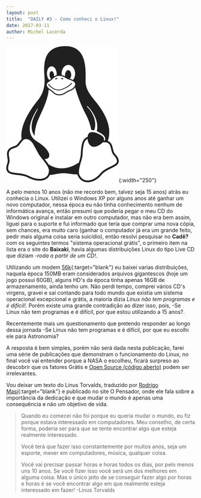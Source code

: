 ```yaml
---
layout: post
title:  "DAILY #3 - Como conheci o Linux!"
date: 2017-03-11
author: Michel Lacerda
---
```

![Tux Mono](/imgs/tux_mono.png){:width="250"}

A pelo menos 10 anos (não me recordo bem, talvez seja 15 anos)  atrás eu conhecia o Linux. Utilizei o Windows XP por alguns anos até ganhar um novo computador, nessa época eu não tinha conhecimento nenhum de informática avança, então presumi que poderia pegar o meu CD do Windows original e instalar em outro computador, mas não era bem assim, liguei para o suporte e fui informado que teria que comprar uma nova cópia, sem chances, era muito caro (ganhar o computador já era um grande feito, pedir mais alguma coisa seria suicídio), então resolvi pesquisar no **Cadê?** com os seguintes termos "sistema operacional grátis", o primeiro item na lista era o site do **Baixaki**, havia algumas distribuições Linux do tipo Live CD que diziam -*roda a partir de um CD!*.

Utilizando um modem [56k](https://upload.wikimedia.org/wikipedia/commons/3/33/Dial_up_modem_noises.ogg){:target="blank"} eu baixei varias distribuições, naquela época 150MB eram considerados arquivos gigantescos (hoje um jogo possuí 60GB), alguns HD's da época tinha apenas 16GB de armazenamento, ainda tenho um. Não perdi tempo, comprei vários CD's virgens, gravei e saí contando para todo mundo que existia um sistema operacional excepcional e grátis,  a maioria dizia *Linux não tem programas e é difícil!*. Porém existe uma grande contradição ao dizer isso, pois, -Se Linux não tem programas e é difícil, por que estou utilizando a 15 anos?.

Recentemente mais um questionamento que pretendo responder ao longo dessa jornada -Se Linux não tem programas e é difícil, por que eu escolhi ele para Astronomia? 

A resposta é bem simples, porém não será dada nesta publicação, farei uma série de publicações que demonstram o funcionamento do Linux, no final você vai entender porque a NASA o escolheu, ficará surpreso ao descobrir que os fatores Grátis e [Open Source (código aberto)](https://opensource.org/) podem ser irrelevantes.

Vou deixar um texto do Linus Torvalds, traduzido por [Rodrigo Masi](https://pensador.uol.com.br/frase/MTc3NTM0NQ/){:target="blank"} e publicado no site O Pensador, onde ele fala sobre a importância da dedicação e que mudar o mundo é apenas uma consequência e não um objetivo de vida.

> Quando eu comecei não foi porque eu queria mudar o mundo, eu fiz porque estava interessado em computadores. Meu conselho, de certa forma, poderia ser para que se tente encontrar algo que esteja realmente interessado.
> 
> Você terá que fazer isso constantemente por muitos anos, seja um esporte, mexer em computadores, música, qualquer coisa.
> 
> Você vai precisar passar horas e horas todos os dias, por pelo menos uns 10 anos. Se você fizer isso você será um dos melhores em alguma coisa. Mas o único jeito de se conseguir fazer algo por horas e horas é se você encontrar algo em que realmente esteja interessado em fazer!
>-Linus Torvalds